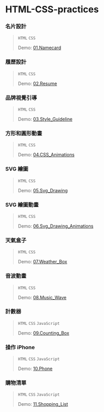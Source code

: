 # HTML-CSS-practices
### 名片設計
> `HTML` `CSS`
>  
>  Demo: [01.Namecard](https://tejungchou.github.io/HTML-CSS-Practices/01.Namecard/)

### 履歷設計
> `HTML` `CSS`
>  
>  Demo: [02.Resume](https://tejungchou.github.io/HTML-CSS-Practices/02.Resume/)

### 品牌視覺引導
> `HTML` `CSS`
>  
>  Demo: [03.Style_Guideline](https://tejungchou.github.io/HTML-CSS-Practices/03.Style_Guideline/)

### 方形和圓形動畫
> `HTML` `CSS`
>  
>  Demo: [04.CSS_Animations](https://tejungchou.github.io/HTML-CSS-Practices/04.CSS_Animations/)

### SVG 繪圖
> `HTML` `CSS`
>  
>  Demo: [05.Svg_Drawing](https://tejungchou.github.io/HTML-CSS-Practices/05.Svg_Drawing/)

### SVG 繪圖動畫
> `HTML` `CSS`
>  
>  Demo: [06.Svg_Drawing_Animations](https://tejungchou.github.io/HTML-CSS-Practices/06.Svg_Drawing_Animations/)

### 天氣盒子
> `HTML` `CSS`
>  
>  Demo: [07.Weather_Box](https://tejungchou.github.io/HTML-CSS-Practices/07.Weather_Box/)

### 音波動畫
> `HTML` `CSS`
>  
>  Demo: [08.Music_Wave](https://tejungchou.github.io/HTML-CSS-Practices/08.Music_Wave/)

### 計數器
> `HTML` `CSS` `JavaScript`
>  
>  Demo: [09.Counting_Box](https://tejungchou.github.io/HTML-CSS-Practices/09.Counting_Box/)

### 操作 iPhone
> `HTML` `CSS` `JavaScript`
>  
>  Demo: [10.Phone](https://tejungchou.github.io/HTML-CSS-Practices/10.Phone/)

### 購物清單
> `HTML` `CSS` `JavaScript`
>  
>  Demo: [11.Shopping_List](https://tejungchou.github.io/HTML-CSS-Practices/11.Shopping_List/)
